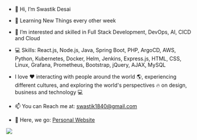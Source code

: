 - 👋 Hi, I’m Swastik Desai 

- 🌱 Learning New Things every other week

- 👀 I’m interested and skilled in Full Stack Development, DevOps, AI, CICD and Cloud

- 💻 Skills: React.js, Node.js, Java, Spring Boot, PHP, ArgoCD, AWS, Python, Kubernetes, Docker, Helm, Jenkins, Express.js, HTML, CSS, Linux, Grafana, Prometheus, Bootstrap, jQuery, AJAX, MySQL

- I love ❤️ interacting with people around the world 🌎, experiencing different cultures, and exploring the world's perspectives 🔥 on design, business and technology 💻

- 📫 You can Reach me at: swastik1840@gmail.com

- 🚀 Here, we go: [Personal Website](https://swasdas.github.io/)


<p align="left"> <img src="https://komarev.com/ghpvc/?username=swastik-dasgaonkar&label=Profile%20Views&color=brightgreen&style=plastic"/> </p>



<!---
Comment here
--->
